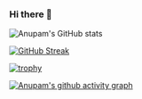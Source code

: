 ### Hi there 👋

![Anupam's GitHub stats](https://github-readme-stats.vercel.app/api?username=anupam2020&count_private=true&show_icons=true) 

[![GitHub Streak](https://github-readme-streak-stats.herokuapp.com/?user=anupam2020&count_private=true)](https://git.io/streak-stats)

[![trophy](https://github-profile-trophy.vercel.app/?username=anupam2020&title=Commits,Repositories)](https://github.com/ryo-ma/github-profile-trophy)

[![Anupam's github activity graph](https://activity-graph.herokuapp.com/graph?username=anupam2020)](https://github.com/ashutosh00710/github-readme-activity-graph)
